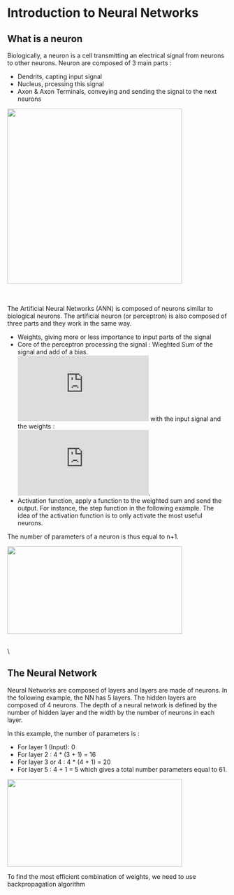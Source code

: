 # Introduction to Neural Networks

## What is a neuron

Biologically, a neuron is a cell transmitting an electrical signal from neurons to other neurons. Neuron are composed of 3 main parts :

*  Dendrits, capting input signal
*  Nucleus, prcessing this signal
*  Axon & Axon Terminals, conveying and sending the signal to the next neurons

<img src="https://upload.wikimedia.org/wikipedia/commons/4/44/Neuron3.png" width="400" height="é00">

\
\
The Artificial Neural Networks (ANN) is composed of neurons similar to biological neurons. The artificial neuron (or perceptron) is also composed of three parts and they work in the same way. 

* Weights, giving more or less importance to input parts of the signal
* Core of the perceptron processing the signal : Wieghted Sum of the signal and add of a bias. 
\
![equation](https://latex.codecogs.com/gif.latex?WS%20%3D%20X%5E%7BT%7D.W%20&plus;%20w_%7B0%7D)
with  the input signal and the weights :\
![equation](https://latex.codecogs.com/gif.latex?X%3D%5Cbegin%7Bpmatrix%7D%20x_%7B1%7D%5C%5C%20x_%7B2%7D%5C%5C%20...%5C%5C%20x_%7Bn%7D%20%5Cend%7Bpmatrix%7D%20and%20%5C%3B%20W%3D%5Cbegin%7Bpmatrix%7D%20w_%7B1%7D%5C%5C%20w_%7B2%7D%5C%5C%20...%5C%5C%20w_%7Bn%7D%20%5Cend%7Bpmatrix%7D).
* Activation function, apply a function to the weighted sum and send the output. For instance, the step function in the following example. The idea of the activation function is to only activate the most useful neurons.

The number of parameters of a neuron is thus equal to n+1.

<img src="https://images.deepai.org/glossary-terms/perceptron-6168423.jpg" width="400" height="200">

\
\
## The Neural Network

Neural Networks are composed of layers and layers are made of neurons. In the following example, the NN has 5 layers. The hidden layers are composed of 4 neurons. The depth of a neural network is defined by the number of hidden layer and the width by the number of neurons in each layer. 

In this example, the number of parameters is :
* For layer 1 (Input): 0
* For layer 2 : 4 * (3 + 1) = 16
* For layer 3 or 4 : 4 * (4 + 1) = 20
* For layer 5 : 4 + 1 = 5
which gives a total number parameters equal to 61.

<img src="https://i.pinimg.com/originals/b0/81/89/b08189699368cf0b71eed9931ee70881.png" width="400" height="200">

To find the most efficient combination of weights, we need to use backpropagation algorithm

